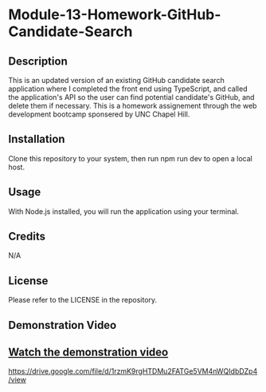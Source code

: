 # Module-13-Homework-GitHub-Candidate-Search

## Description

This is an updated version of an existing GitHub candidate search application where I completed the front end using TypeScript, and called the application's API so the user can find potential candidate's GitHub, and delete them if necessary. This is a homework assignement through the web development bootcamp sponsered by UNC Chapel Hill.

## Installation

Clone this repository to your system, then run npm run dev to open a local host.

## Usage

With Node.js installed, you will run the application using your terminal.

## Credits

N/A

## License

Please refer to the LICENSE in the repository.


## Demonstration Video

[Watch the demonstration video](https://drive.google.com/file/d/1rzmK9rgHTDMu2FATGe5VM4nWQIdbDZp4/view)
---


https://drive.google.com/file/d/1rzmK9rgHTDMu2FATGe5VM4nWQIdbDZp4/view
